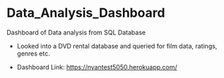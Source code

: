 # Data_Analysis_Dashboard
Dashboard of Data analysis from SQL Database

- Looked into a DVD rental database and queried for film data, ratings, genres etc. 

- Dashboard Link: https://nyantest5050.herokuapp.com/
